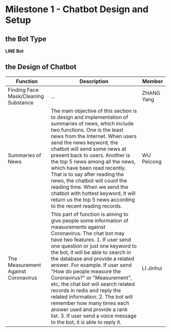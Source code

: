 # Milestone 1 - Chatbot Design and Setup

## the Bot Type

**LINE Bot**

## the Design of Chatbot

| Function                             | Description                                                                                                                                                                                                                                                                                                                                                                                                                                                                                                                                                                                                        | Member     |
| ------------------------------------ | ------------------------------------------------------------------------------------------------------------------------------------------------------------------------------------------------------------------------------------------------------------------------------------------------------------------------------------------------------------------------------------------------------------------------------------------------------------------------------------------------------------------------------------------------------------------------------------------------------------------ | ---------- |
| Finding Face Mask/Cleaning Substance | ...                                                                                                                                                                                                                                                                                                                                                                                                                                                                                                                                                                                                                | ZHANG Yang |
| Summaries of News                    | The main objective of this section is to design and implementation of summaries of news, which include two functions. One is the least news from the Internet. When users send the news keyword, the chatbot will send some news at present back to users. Another is the top 5 news among all the news, which have been read recently. That is to say after reading the news, the chatbot will count the reading time. When we send the chatbot with hottest keyword, it will return us the top 5 news according to the recent reading records.                                                                   | WU Peicong |
| The Measurement Against Coronavirus  | This part of function is aiming to give people some information of measurements against Coronavirus. The chat bot may have two features. 1. If user send one question or just one keyword to the bot, it will be able to search in the database and provide a related answer. For example. If user send "How do people measure the Coronavirus?" or "Measurement", etc, the chat bot will search related records in redis and reply the related information. 2. The bot will remember how many times each answer used and provide a rank list. 3. If user send a voice message to the bot, it is able to reply it. | LI Jinhui  |
